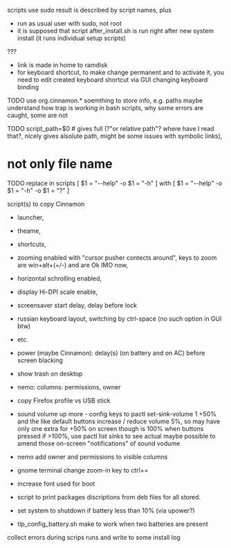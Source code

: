 scripts use sudo
result is described by script names, plus
- run as usual user with sudo, not root
- it is supposed that script after_install.sh is run right after new system install (it runs individual setup scripts)

???
- link is made in home to ramdisk
- for keyboard shortcut, to make change permanent and to activate it, you need to edit created keyboard shortcut via GUI changing keyboard binding 

TODO
use org.cinnamon.* soemthing to store info, e.g. paths
maybe understand how trap is working in bash scripts, why some errors are caught, some are not

TODO
script_path=$0 # gives full (?"or relative path"? where have I read that?, nicely gives alsolute path, might be some issues with symbolic links), 
# not only file name

TODO
replace in scripts 
[ $1 = "--help" -o $1 = "-h" ]
with
[ $1 = "--help" -o $1 = "-h"  -o $1 = "?" ]

script(s) to copy Cinnamon 
- launcher, 
- theame, 
- shortcuts, 
- zooming enabled with "cursor pusher contects around", keys to zoom are win+alt+(+/-) and are Ok IMO now,
- horizontal schrolling enabled,
- display Hi-DPI scale enable,
- screensaver start delay, delay before lock
- russian keyboard layout, switching by ctrl-space (no such option in GUI btw)
- etc.
- power (maybe Cinnamon): delay(s) (on battery and on AC) before screen blacking
- show trash on desktop

- nemo: columns: permissions, owner

- copy Firefox profile vs USB stick

- sound volume up more - config keys to pactl set-sink-volume 1 +50% and the like
default buttons increase / reduce volume 5%, so may have only one extra for +50%
on screen though is 100% when buttons pressed if >100%, use pactl list sinks to see actual
maybe possible to amend those on-screen "notifications" of sound vodume 

- nemo add owner and permissions to visible columns

- gnome terminal change zoom-in key to ctrl+=

- increase font used for boot

- script to print packages discriptions from deb files for all stored.

- set system to shutdown if battery less than 10% (via upower?)

- tlp_config_battery.sh make to work when two batteries are present



collect errors during scrips runs and write to some install log

